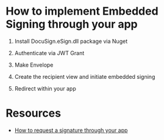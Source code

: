 # How to implement Embedded Signing through your app

1. Install DocuSign.eSign.dll package via Nuget

2. Authenticate via JWT Grant

3. Make Envelope

4. Create the recipient view and initiate embedded signing

5. Redirect within your app

# Resources
- [How to request a signature through your app](https://developers.docusign.com/docs/esign-rest-api/how-to/request-signature-in-app-embedded/)